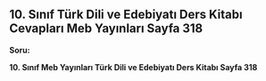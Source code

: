 ## 10. Sınıf Türk Dili ve Edebiyatı Ders Kitabı Cevapları Meb Yayınları Sayfa 318

**Soru:**

**10. Sınıf Meb Yayınları Türk Dili ve Edebiyatı Ders Kitabı Sayfa 318**